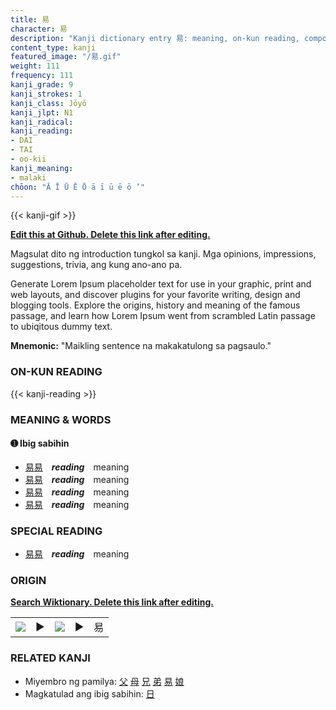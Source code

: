 ```yaml
---
title: 易
character: 易
description: "Kanji dictionary entry 易: meaning, on-kun reading, compounds, origin, related kanji"
content_type: kanji
featured_image: "/易.gif"
weight: 111
frequency: 111
kanji_grade: 9
kanji_strokes: 1
kanji_class: Jōyō
kanji_jlpt: N1
kanji_radical: 
kanji_reading: 
- DAI
- TAI
- oo-kii
kanji_meaning:
- malaki
chōon: "Ā Ī Ū Ē Ō ā ī ū ē ō ’"
---
```

[//]: # (Don't edit the line below. Kanji animated GIF code is automatically generated.)
{{< kanji-gif >}}

[//]: # (Edit below this line.)

**[Edit this at Github. Delete this link after editing.](https://github.com/tim0g/tim/tree/main/content/kanji/易/index.md)**

Magsulat dito ng introduction tungkol sa kanji. Mga opinions, impressions, suggestions, trivia, ang kung ano-ano pa.

Generate Lorem Ipsum placeholder text for use in your graphic, print and web layouts, and discover plugins for your favorite writing, design and blogging tools. Explore the origins, history and meaning of the famous passage, and learn how Lorem Ipsum went from scrambled Latin passage to ubiqitous dummy text.
 
**Mnemonic:** "Maikling sentence na makakatulong sa pagsaulo."

### ON-KUN READING

[//]: # (Don't edit the line below. ON-KUN READING code is automatically generated.)
{{< kanji-reading >}}

### MEANING & WORDS

#### ➊ **Ibig sabihin**
  - [易](../易)[易](../易)　***reading***　meaning
  - [易](../易)[易](../易)　***reading***　meaning
  - [易](../易)[易](../易)　***reading***　meaning
  - [易](../易)[易](../易)　***reading***　meaning

### SPECIAL READING
  - [易](../易)[易](../易)　***reading***　meaning

### ORIGIN

**[Search Wiktionary. Delete this link after editing.](https://wiktionary.org/wiki/易)**
<table class="kanji-table"><tr><td>
<img src="60px-易-bronze.svg.png">
</td><td>▶</td><td>
<img src="60px-易-oracle.svg.png">
</td><td>▶</td>
<td class="kanji-origin">易</td>
</tr></table>

### RELATED KANJI
- Miyembro ng pamilya: [父](../父) [母](../母) [兄](../兄) [弟](../弟) [易](../易) [娘](../娘)
- Magkatulad ang ibig sabihin: [日](../日)
